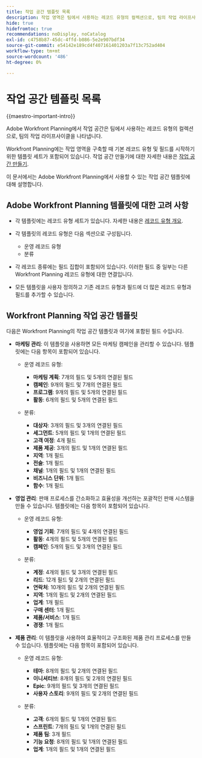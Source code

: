 ```yaml
---
title: 작업 공간 템플릿 목록
description: 작업 영역은 팀에서 사용하는 레코드 유형의 컬렉션으로, 팀의 작업 라이프사이클을 나타냅니다. Adobe Workfront Planning에는 작업 영역을 구축할 때 기본 레코드 유형 및 필드를 시작하기 위한 템플릿 세트가 포함되어 있습니다.
hide: true
hidefromtoc: true
recommendations: noDisplay, noCatalog
exl-id: c4758b87-45dc-4ffd-b086-5e2e907bdf34
source-git-commit: e54142e189cd4f407161401203a7f13c752ad404
workflow-type: tm+mt
source-wordcount: '486'
ht-degree: 0%

---
```


<!--update the metadata with real information when making this available in TOC and in the left nav:
---
title: List of available workspace templates
description: You can use templates to create workspaces. This article provides a list of available workspace templates
hidefromtoc: yes
hide: yes
author: Alina
feature: Work Management
role: User
---

-->

# 작업 공간 템플릿 목록

{{maestro-important-intro}}

Adobe Workfront Planning에서 작업 공간은 팀에서 사용하는 레코드 유형의 컬렉션으로, 팀의 작업 라이프사이클을 나타냅니다.

Workfront Planning에는 작업 영역을 구축할 때 기본 레코드 유형 및 필드를 시작하기 위한 템플릿 세트가 포함되어 있습니다. 작업 공간 만들기에 대한 자세한 내용은 [작업 공간 만들기](../architecture/create-workspaces.md).

이 문서에서는 Adobe Workfront Planning에서 사용할 수 있는 작업 공간 템플릿에 대해 설명합니다.

## Adobe Workfront Planning 템플릿에 대한 고려 사항

* 각 템플릿에는 레코드 유형 세트가 있습니다. 자세한 내용은 [레코드 유형 개요](../architecture/overview-of-record-types-and-taxonomies.md).
* 각 템플릿의 레코드 유형은 다음 섹션으로 구성됩니다.

   * 운영 레코드 유형
   * 분류
* 각 레코드 종류에는 필드 집합이 포함되어 있습니다. 이러한 필드 중 일부는 다른 Workfront Planning 레코드 유형에 대한 연결입니다.
* 모든 템플릿을 사용자 정의하고 기존 레코드 유형과 필드에 더 많은 레코드 유형과 필드를 추가할 수 있습니다.

<!-- I modeled this article by the "List of available Blueprints" and that articles does not have an Access area

## Access requirements

You must have the following: 

<table style="table-layout:auto">
 <col>
 </col>
 <col>
 </col>
 <tbody>
  <tr>
   <td role="rowheader"><p>Adobe Workfront plan*</p></td>
   <td>
<p>Any</p>
<!--the above is only for closed beta; when going to GA - activate the following plans:    
<p>Current plan: Prime and Ultimate</p>
<p>Legacy plan: Enterprise</p>->
   </td>
  </tr>
  <tr>
   <td role="rowheader"><p>Adobe Workfront license*</p></td>
   <td>
   <p>Any</p> 
  <p>For more information, see <a href="../../administration-and-setup/add-users/access-levels-and-object-permissions/wf-licenses.md" class="MCXref xref">Adobe Workfront licenses overview</a>.</p> </td>
  </tr>
  <tr>
   <td role="rowheader"><p>Product</p></td>
   <td>
   <p> Adobe Workfront</p> </td>
  </tr>
  <tr>
   <td role="rowheader">Access level*</td>
   <td> <p>Any</p>  
</td>
  </tr>
<tr>
   <td role="rowheader">Layout template</td>
   <td> <p>Your system administrator must add the Maestro area in your layout template. For information, see the "Enable Maestro for the users in your Workfront instance" section in the article <a href="../maestro/maestro-overview.md">Adobe Maestro overview</a>. </p>  
</td>
  </tr>
 </tbody>
</table>

>[!NOTE]
>
>*If you don't have access, ask your Workfront administrator if they set additional restrictions in your access level. For information on how a Workfront administrator can change your access level, see [Create or modify custom access levels](../administration-and-setup/add-users/configure-and-grant-access/create-modify-access-levels.md).

-->

## Workfront Planning 작업 공간 템플릿

다음은 Workfront Planning의 작업 공간 템플릿과 여기에 포함된 필드 수입니다.

* **마케팅 관리**: 이 템플릿을 사용하면 모든 마케팅 캠페인을 관리할 수 있습니다. 템플릿에는 다음 항목이 포함되어 있습니다.

   * 운영 레코드 유형:

      * **마케팅 계획**: 7개의 필드 및 5개의 연결된 필드
      * **캠페인**: 9개의 필드 및 7개의 연결된 필드
      * **프로그램**: 9개의 필드 및 5개의 연결된 필드
      * **활동**: 6개의 필드 및 5개의 연결된 필드
   * 분류:
      * **대상자**: 3개의 필드 및 3개의 연결된 필드
      * **세그먼트**: 5개의 필드 및 1개의 연결된 필드
      * **고객 여정**: 4개 필드
      * **제품 제공**: 3개의 필드 및 1개의 연결된 필드
      * **지역**: 1개 필드
      * **전술**: 1개 필드
      * **채널**: 1개의 필드 및 1개의 연결된 필드
      * **비즈니스 단위**: 1개 필드
      * **함수**: 1개 필드

* **영업 관리**: 판매 프로세스를 간소화하고 효율성을 개선하는 포괄적인 판매 시스템을 만들 수 있습니다. 템플릿에는 다음 항목이 포함되어 있습니다.

   * 운영 레코드 유형:

      * **영업 기회**: 7개의 필드 및 4개의 연결된 필드
      * **활동**: 4개의 필드 및 5개의 연결된 필드
      * **캠페인**: 5개의 필드 및 3개의 연결된 필드
   * 분류:
      * **계정**: 4개의 필드 및 3개의 연결된 필드
      * **리드**: 12개 필드 및 2개의 연결된 필드
      * **연락처**: 10개의 필드 및 2개의 연결된 필드
      * **지역**: 1개의 필드 및 2개의 연결된 필드
      * **업계**: 1개 필드
      * **구매 센터**: 1개 필드
      * **제품/서비스**: 1개 필드
      * **경쟁**: 1개 필드

* **제품 관리**: 이 템플릿을 사용하여 효율적이고 구조화된 제품 관리 프로세스를 만들 수 있습니다. 템플릿에는 다음 항목이 포함되어 있습니다.

   * 운영 레코드 유형:

      * **테마**: 8개의 필드 및 2개의 연결된 필드
      * **이니셔티브**: 8개의 필드 및 2개의 연결된 필드
      * **Epic**: 9개의 필드 및 3개의 연결된 필드
      * **사용자 스토리**: 9개의 필드 및 2개의 연결된 필드

   * 분류:

      * **고객**: 6개의 필드 및 1개의 연결된 필드
      * **스프린트**: 7개의 필드 및 1개의 연결된 필드
      * **제품 팀**: 3개 필드
      * **기능 요청**: 8개의 필드 및 1개의 연결된 필드
      * **업계**: 1개의 필드 및 1개의 연결된 필드
